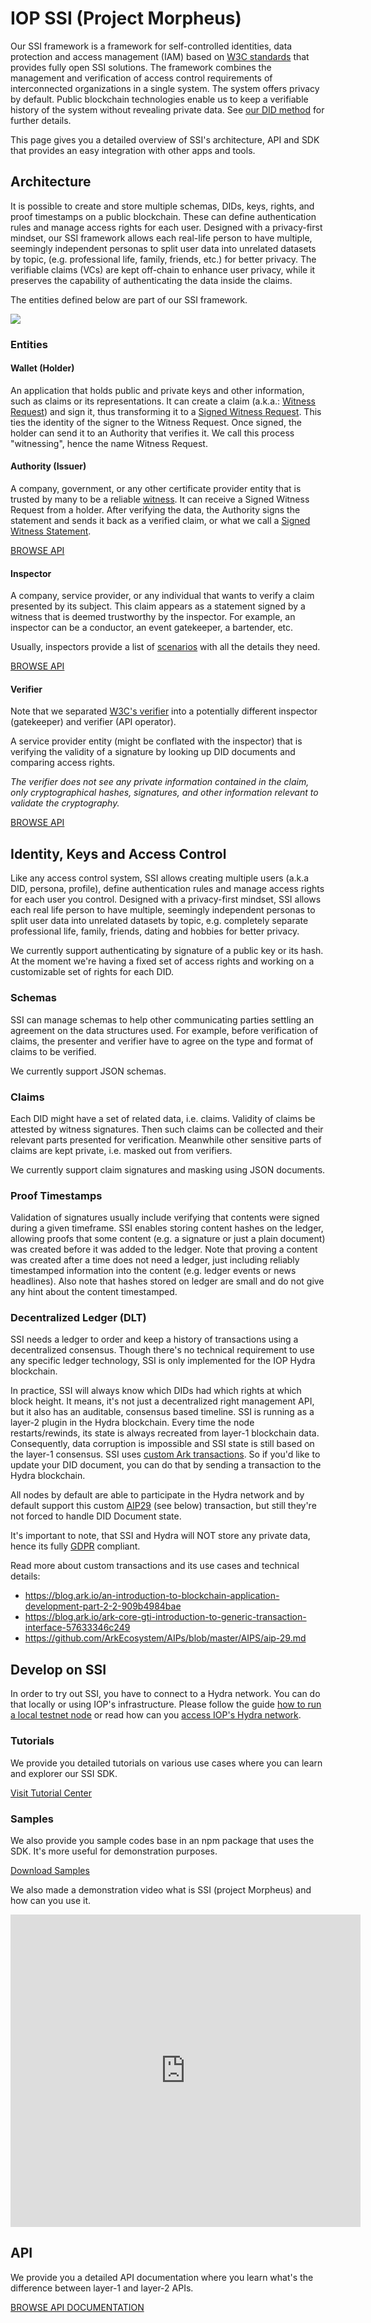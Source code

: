# IOP SSI (Project Morpheus)

Our SSI framework is a framework for self-controlled identities, data protection and access management (IAM) based on [W3C standards](https://w3c.github.io/did-core) that provides fully open SSI solutions. The framework combines the management and verification of access control requirements of interconnected organizations in a single system. The system offers privacy by default. Public blockchain technologies enable us to keep a verifiable history of the system without revealing private data. See [our DID method](w3c) for further details.

This page gives you a detailed overview of SSI's architecture, API and SDK that
provides an easy integration with other apps and tools.

## Architecture

It is possible to create and store multiple schemas, DIDs, keys, rights, and proof timestamps on a public blockchain. These can define authentication rules and manage access rights for each user. Designed with a privacy-first mindset, our SSI framework allows each real-life person to have multiple, seemingly independent personas to split user data into unrelated datasets by topic, (e.g. professional life, family, friends, etc.) for better privacy. The verifiable claims (VCs) are kept off-chain to enhance user privacy, while it preserves the capability of authenticating the data inside the claims.

The entities defined below are part of our SSI framework.

<img src="/assets/SSI_flow.png" class="d-block mx-auto my-5">

### Entities

#### Wallet (Holder)

An application that holds public and private keys and other information, such as claims or its representations. It can create a claim (a.k.a.: [Witness Request](/glossary?id=witness-request)) and sign it, thus transforming it to a [Signed Witness Request](/glossary?id=signed-witness-request). This ties the identity of the signer to the Witness Request. Once signed, the holder can send it to an Authority that verifies it. We call this process "witnessing", hence the name Witness Request.

#### Authority (Issuer)

A company, government, or any other certificate provider entity that is trusted by many to be a reliable [witness](/glossary?id=witness). It can receive a Signed Witness Request from a holder. After verifying the data, the Authority signs the statement and sends it back as a verified claim, or what we call a [Signed Witness Statement](/glossary?id=signed-witness-statement).

<a href="/api/authority_api" class="btn btn-sm btn-outline-primary mt-auto mb-2">BROWSE API</a>

#### Inspector

A company,  service provider, or any individual that wants to verify a claim presented by its subject. This claim appears as a statement signed by a witness that is deemed trustworthy by the inspector. For example, an inspector can be a conductor, an event gatekeeper, a bartender, etc.

Usually, inspectors provide a list of [scenarios](/glossary?id=scenario) with all the details they need.

<a href="/api/inspector_api" class="btn btn-sm btn-outline-primary mt-auto mb-2">BROWSE API</a>

#### Verifier

Note that we separated [W3C's verifier](https://w3c.github.io/vc-data-model/#dfn-verifier) into a potentially different inspector (gatekeeper) and verifier (API operator).

A service provider entity (might be conflated with the inspector) that is verifying the validity of a signature by looking up DID documents and comparing access rights.

*The verifier does not see any private information contained in the claim, only cryptographical hashes, signatures, and other information relevant to validate the cryptography.*

<a href="/api/verifier_api" class="btn btn-sm btn-outline-primary mt-auto mb-2">BROWSE API</a>

## Identity, Keys and Access Control

Like any access control system, SSI allows creating multiple users (a.k.a DID, persona, profile),
define authentication rules and manage access rights for each user you control.
Designed with a privacy-first mindset, SSI allows each real life person to have multiple,
seemingly independent personas to split user data into unrelated datasets by topic,
e.g. completely separate professional life, family, friends, dating and hobbies for better privacy.

We currently support authenticating by signature of a public key or its hash.
At the moment we're having a fixed set of access rights and working on a customizable set of rights for each DID.

### Schemas

SSI can manage schemas to help other communicating parties settling an agreement on the data structures used.
For example, before verification of claims, the presenter and verifier have to agree
on the type and format of claims to be verified.

We currently support JSON schemas.

### Claims

Each DID might have a set of related data, i.e. claims. Validity of claims be attested by witness signatures.
Then such claims can be collected and their relevant parts presented for verification.
Meanwhile other sensitive parts of claims are kept private, i.e. masked out from verifiers.

We currently support claim signatures and masking using JSON documents.

### Proof Timestamps

Validation of signatures usually include verifying that contents were signed during a given timeframe.
SSI enables storing content hashes on the ledger, allowing proofs that some content
(e.g. a signature or just a plain document) was created before it was added to the ledger.
Note that proving a content was created after a time does not need a ledger,
just including reliably timestamped information into the content (e.g. ledger events or news headlines).
Also note that hashes stored on ledger are small and do not give any hint about the content timestamped.

### Decentralized Ledger (DLT)

SSI needs a ledger to order and keep a history of transactions using a decentralized consensus.
Though there's no technical requirement to use any specific ledger technology,
SSI is only implemented for the IOP Hydra blockchain.

In practice, SSI will always know which DIDs had which rights at which block height. It means, it's not just a decentralized right management API, but it also has an auditable, consensus based timeline.
SSI is running as a layer-2 plugin in the Hydra blockchain. Every time the node restarts/rewinds, its state is always recreated from layer-1 blockchain data. Consequently, data corruption is impossible and SSI state is still based on the layer-1 consensus. SSI uses [custom Ark transactions](https://blog.ark.io/an-introduction-to-blockchain-application-development-part-2-2-909b4984bae). So if you'd like to update your DID document, you can do that by sending a transaction to the Hydra blockchain.

All nodes by default are able to participate in the Hydra network and by default support this custom [AIP29](https://github.com/ArkEcosystem/AIPs/blob/master/AIPS/aip-29.md) (see below) transaction, but still they're not forced to handle DID Document state.

It's important to note, that SSI and Hydra will NOT store any private data, hence its fully [GDPR](https://en.wikipedia.org/wiki/General_Data_Protection_Regulation) compliant.

Read more about custom transactions and its use cases and technical details:

- <https://blog.ark.io/an-introduction-to-blockchain-application-development-part-2-2-909b4984bae>
- <https://blog.ark.io/ark-core-gti-introduction-to-generic-transaction-interface-57633346c249>
- <https://github.com/ArkEcosystem/AIPs/blob/master/AIPS/aip-29.md>

## Develop on SSI

In order to try out SSI, you have to connect to a Hydra network. You can do that locally or using IOP's infrastructure.
Please follow the guide [how to run a local testnet node](/hydra#run-testnet-node) or read how can you [access IOP's Hydra network](/hydra#hydra-networks).

### Tutorials

We provide you detailed tutorials on various use cases where you can learn and explorer our SSI SDK. 

<a href="/sdk" class="btn btn-sm btn-outline-primary">Visit Tutorial Center</a>

### Samples

We also provide you sample codes base in an npm package that uses the SDK. It's more useful for demonstration purposes.

<a href="https://github.com/Internet-of-People/ts-examples/tree/master/morpheus" target="_blank" class="btn btn-sm btn-outline-primary">Download Samples</a>

We also made a demonstration video what is SSI (project Morpheus) and how can you use it.

<iframe width="560" height="500" src="https://www.youtube.com/embed/bnFDw7pIT3Y" frameborder="0" allow="accelerometer; autoplay; encrypted-media; gyroscope; picture-in-picture" allowfullscreen></iframe>

## API

We provide you a detailed API documentation where you learn what's the difference between layer-1 and layer-2 APIs.

<a href="/api" class="btn btn-sm btn-outline-primary">BROWSE API DOCUMENTATION</a>